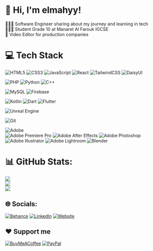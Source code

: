 # 👋 Hi, I'm elmahyy!
👨🏻‍💻 Software Engineer sharing about my journey and learning in tech<br/>
👨🏻‍🎓 Student Grade 10 at Manaret Al Farouk IGCSE<br/>
🎨 Video Editor for production companies<br/>


# 💻 Tech Stack
<!--             frontend                -->

![HTML5](https://img.shields.io/badge/html5-%23E34F26.svg?style=for-the-badge&logo=html5&logoColor=white) 
![CSS3](https://img.shields.io/badge/css3-%231572B6.svg?style=for-the-badge&logo=css3&logoColor=white)
![JavaScript](https://img.shields.io/badge/javascript-%23323330.svg?style=for-the-badge&logo=javascript&logoColor=%23F7DF1E) 
![React](https://img.shields.io/badge/react-%2320232a.svg?style=for-the-badge&logo=react&logoColor=%2361DAFB)
![TailwindCSS](https://img.shields.io/badge/tailwindcss-%2338B2AC.svg?style=for-the-badge&logo=tailwind-css&logoColor=white)
![DaisyUI](https://img.shields.io/badge/daisyui-5A0EF8?style=for-the-badge&logo=daisyui&logoColor=white) 

<!--             Backend                -->

![PHP](https://img.shields.io/badge/php-%23777BB4.svg?style=for-the-badge&logo=php&logoColor=white) 
![Python](https://img.shields.io/badge/python-3670A0?style=for-the-badge&logo=python&logoColor=ffdd54) 
![C++](https://img.shields.io/badge/c++-%2300599C.svg?style=for-the-badge&logo=c%2B%2B&logoColor=white) 

<!--             Database                -->
![MySQL](https://img.shields.io/badge/mysql-4479A1.svg?style=for-the-badge&logo=mysql&logoColor=white) 
![Firebase](https://img.shields.io/badge/firebase-%23039BE5.svg?style=for-the-badge&logo=firebase) 

<!--             Mobile                -->

![Kotlin](https://img.shields.io/badge/kotlin-%237F52FF.svg?style=for-the-badge&logo=kotlin&logoColor=white) 
![Dart](https://img.shields.io/badge/dart-%230175C2.svg?style=for-the-badge&logo=dart&logoColor=white) 
![Flutter](https://img.shields.io/badge/Flutter-%2302569B.svg?style=for-the-badge&logo=Flutter&logoColor=white)

<!--             Game                -->

![Unreal Engine](https://img.shields.io/badge/unrealengine-%23313131.svg?style=for-the-badge&logo=unrealengine&logoColor=white)

<!--             Control                -->

![Git](https://img.shields.io/badge/git-%23F05033.svg?style=for-the-badge&logo=git&logoColor=white) 

<!--             Adobe                -->

![Adobe](https://img.shields.io/badge/adobe-%23FF0000.svg?style=for-the-badge&logo=adobe&logoColor=white) \
![Adobe Premiere Pro](https://img.shields.io/badge/Adobe%20Premiere%20Pro-9999FF.svg?style=for-the-badge&logo=Adobe%20Premiere%20Pro&logoColor=white) 
![Adobe After Effects](https://img.shields.io/badge/Adobe%20After%20Effects-9999FF.svg?style=for-the-badge&logo=Adobe%20After%20Effects&logoColor=white) 
![Adobe Photoshop](https://img.shields.io/badge/adobe%20photoshop-%2331A8FF.svg?style=for-the-badge&logo=adobe%20photoshop&logoColor=white) 
![Adobe Illustrator](https://img.shields.io/badge/adobe%20illustrator-%23FF9A00.svg?style=for-the-badge&logo=adobe%20illustrator&logoColor=white) 
![Adobe Lightroom](https://img.shields.io/badge/Adobe%20Lightroom-31A8FF.svg?style=for-the-badge&logo=Adobe%20Lightroom&logoColor=white) 
![Blender](https://img.shields.io/badge/blender-%23F5792A.svg?style=for-the-badge&logo=blender&logoColor=white) 



# 📊 GitHub Stats:
![](https://github-readme-stats.vercel.app/api?username=elmahyy&theme=dark&hide_border=true&include_all_commits=true&count_private=false)<br/>
![](https://github-readme-streak-stats.herokuapp.com/?user=elmahyy&theme=dark&hide_border=true)<br/>
![](https://github-readme-stats.vercel.app/api/top-langs/?username=elmahyy&theme=dark&hide_border=true&include_all_commits=true&count_private=false&layout=compact)

## 🌐 Socials:
[![Behance](https://img.shields.io/badge/Behance-1769ff?logo=behance&logoColor=white)](https://behance.net/https://www.behance.net/elmahyy) 
[![LinkedIn](https://img.shields.io/badge/LinkedIn-%230077B5.svg?logo=linkedin&logoColor=white)](https://linkedin.com/in/https://www.linkedin.com/in/elmahyy/) 
[![Website](🌐)](https://youtube.com) 
## ❤️ Support me
[![BuyMeACoffee](https://img.shields.io/badge/Buy%20Me%20a%20Coffee-ffdd00?style=for-the-badge&logo=buy-me-a-coffee&logoColor=black)](https://buymeacoffee.com/https://buymeacoffee.com/elmahyy)
[![PayPal](https://img.shields.io/badge/PayPal-00457C?style=for-the-badge&logo=paypal&logoColor=white)](https://paypal.me/https://paypal.me/elmahyyy?country.x=EG&locale.x=en_US) 

